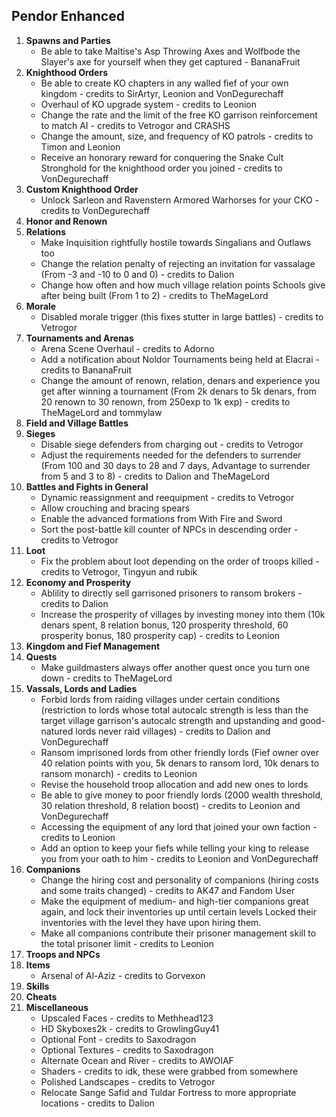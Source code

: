 ## Pendor Enhanced

1. **Spawns and Parties**
    - Be able to take Maltise's Asp Throwing Axes and Wolfbode the Slayer's axe for yourself when they get captured - BananaFruit
2. **Knighthood Orders**
    - Be able to create KO chapters in any walled fief of your own kingdom - credits to SirArtyr, Leonion and VonDegurechaff 
    - Overhaul of KO upgrade system - credits to Leonion
    - Change the rate and the limit of the free KO garrison reinforcement to match AI - credits to Vetrogor and CRASHS
    - Change the amount, size, and frequency of KO patrols - credits to Timon and Leonion 
    - Receive an honorary reward for conquering the Snake Cult Stronghold for the knighthood order you joined - credits to VonDegurechaff
3. **Custom Knighthood Order**
    - Unlock Sarleon and Ravenstern Armored Warhorses for your CKO - credits to VonDegurechaff 
4. **Honor and Renown**
5. **Relations**
    - Make Inquisition rightfully hostile towards Singalians and Outlaws too
    - Change the relation penalty of rejecting an invitation for vassalage (From -3 and -10 to 0 and 0) - credits to Dalion 
    - Change how often and how much village relation points Schools give after being built (From 1 to 2) - credits to TheMageLord 
6. **Morale**
    - Disabled morale trigger (this fixes stutter in large battles) - credits to Vetrogor
7. **Tournaments and Arenas**
    - Arena Scene Overhaul - credits to Adorno
    - Add a notification about Noldor Tournaments being held at Elacrai - credits to BananaFruit
    - Change the amount of renown, relation, denars and experience you get after winning a tournament (From 2k denars to 5k denars, from 20 renown to 30 renown, from 250exp to 1k exp) - credits to TheMageLord and tommylaw 
8. **Field and Village Battles**
9. **Sieges**
    - Disable siege defenders from charging out - credits to Vetrogor
    - Adjust the requirements needed for the defenders to surrender (From 100 and 30 days to 28 and 7 days, Advantage to surrender from 5 and 3 to 8) - credits to Dalion and TheMageLord
10. **Battles and Fights in General**
    - Dynamic reassignment and reequipment - credits to Vetrogor
    - Allow crouching and bracing spears
    - Enable the advanced formations from With Fire and Sword
    - Sort the post-battle kill counter of NPCs in descending order - credits to Vetrogor 
11. **Loot**
    - Fix the problem about loot depending on the order of troops killed - credits to Vetrogor, Tingyun and rubik 
12. **Economy and Prosperity**
    - Ablility to directly sell garrisoned prisoners to ransom brokers - credits to Dalion 
    - Increase the prosperity of villages by investing money into them (10k denars spent, 8 relation bonus, 120 prosperity threshold, 60 prosperity bonus, 180 prosperity cap) - credits to Leonion
13. **Kingdom and Fief Management**
14. **Quests**
    - Make guildmasters always offer another quest once you turn one down - credits to TheMageLord
15. **Vassals, Lords and Ladies**
    - Forbid lords from raiding villages under certain conditions (restriction to lords whose total autocalc strength is less than the target village garrison's autocalc strength and upstanding and good-natured lords never raid villages) - credits to Dalion and VonDegurechaff
    - Ransom imprisoned lords from other friendly lords (Fief owner over 40 relation points with you, 5k denars to ransom lord, 10k denars to ransom monarch) - credits to Leonion
    - Revise the household troop allocation and add new ones to lords
    - Be able to give money to poor friendly lords (2000 wealth threshold, 30 relation threshold, 8 relation boost) - credits to Leonion and VonDegurechaff
    - Accessing the equipment of any lord that joined your own faction - credits to Leonion
    - Add an option to keep your fiefs while telling your king to release you from your oath to him - credits to Leonion and VonDegurechaff 
16. **Companions**
    - Change the hiring cost and personality of companions (hiring costs and some traits changed) - credits to AK47 and Fandom User
    - Make the equipment of medium- and high-tier companions great again, and lock their inventories up until certain levels Locked their inventories with the level they have upon hiring them.
    - Make all companions contribute their prisoner management skill to the total prisoner limit - credits to Leonion 
17. **Troops and NPCs**
18. **Items**
    - Arsenal of Al-Aziz - credits to Gorvexon
19. **Skills**
20. **Cheats**
21. **Miscellaneous**
    - Upscaled Faces - credits to Methhead123
    - HD Skyboxes2k - credits to GrowlingGuy41
    - Optional Font - credits to Saxodragon
    - Optional Textures - credits to Saxodragon
    - Alternate Ocean and River - credits to AWOIAF
    - Shaders - credits to idk, these were grabbed from somewhere
    - Polished Landscapes - credits to Vetrogor
    - Relocate Sange Safid and Tuldar Fortress to more appropriate locations - credits to Dalion



